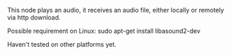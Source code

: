 This node plays an audio, it receives an audio file, either locally or remotely via http download.

Possible requirement on Linux: sudo apt-get install libasound2-dev

Haven't tested on other platforms yet.
